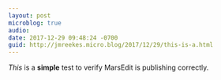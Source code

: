 ```yaml
---
layout: post
microblog: true
audio: 
date: 2017-12-29 09:48:24 -0700
guid: http://jmreekes.micro.blog/2017/12/29/this-is-a.html
---
```

<p><em>This</em> is a <strong>simple</strong> test to verify MarsEdit is publishing correctly.</p>
